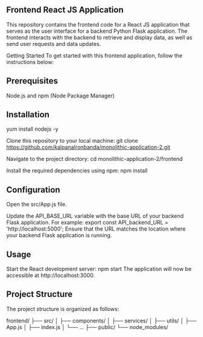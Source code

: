 Frontend React JS Application
------------------------------------
This repository contains the frontend code for a React JS application that serves as the user interface for a backend Python Flask application. The frontend interacts with the backend to retrieve and display data, as well as send user requests and data updates.

Getting Started
To get started with this frontend application, follow the instructions below:

Prerequisites
-------------------
Node.js and npm (Node Package Manager)

Installation
-------------------
yum install nodejs -y

Clone this repository to your local machine:
git clone https://github.com/kalpanaIronbanda/monolithic-application-2.git

Navigate to the project directory:
cd monolithic-application-2/frontend

Install the required dependencies using npm:
npm install

Configuration
------------------
Open the src/App.js file.

Update the API_BASE_URL variable with the base URL of your backend Flask application. 
For example: 
export const API_backend_URL = 'http://localhost:5000';
Ensure that the URL matches the location where your backend Flask application is running.

Usage
-------------
Start the React development server:
npm start
The application will now be accessible at http://localhost:3000.

Project Structure
-------------------
The project structure is organized as follows:

frontend/
├── src/
│   ├── components/
│   ├── services/
│   ├── utils/
│   ├── App.js
│   ├── index.js
│   └── ...
├── public/
└── node_modules/
